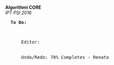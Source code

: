 <b>Algorithmi CORE</b><br>
<i>IPT PSI 2016</i>

<pre>
  <lable><b>To Do:</b></lable>
  <p>
    &nbsp;&nbsp;Editor:
    <br>
    &nbsp;&nbsp;Undo/Redo: 70% Completes - Renato
  </p>
  <p></p>
  
</pre>
